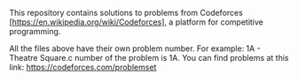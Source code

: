 This repository contains solutions to problems from Codeforces [https://en.wikipedia.org/wiki/Codeforces], a platform for competitive programming.

All the files above have their own problem number. For example: 1A - Theatre Square.c number of the problem is 1A. You can find problems at this link: https://codeforces.com/problemset
